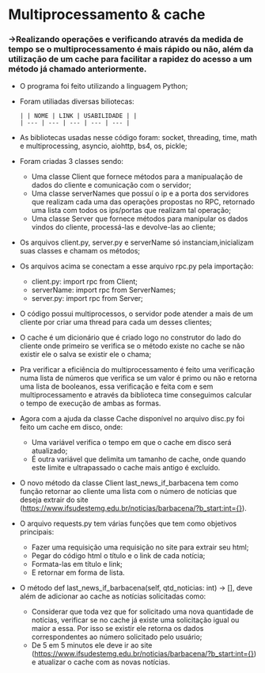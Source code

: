 # Multiprocessamento & cache
### ->Realizando operações e verificando através da medida de tempo se o multiprocessamento é mais rápido ou não, além da utilização de um cache para facilitar a rapidez do acesso a um método já chamado anteriormente.

- O programa foi feito utilizando a linguagem Python;
- Foram utiliadas diversas biliotecas:
  
      | | NOME | LINK | USABILIDADE | |
      | --- | --- | --- | --- | --- |
  
- As bibliotecas usadas nesse código foram: socket, threading, time, math e multiprocessing, asyncio, aiohttp, bs4, os, pickle;
- Foram criadas 3 classes sendo:
   - Uma classe Client que fornece métodos para a manipualação de dados do cliente e comunicação com o servidor;
   - Uma classe serverNames que possuí o ip e a porta dos servidores que realizam cada uma das operações propostas no RPC, retornado uma lista com todos os ips/portas que realizam tal operação;
   - Uma classe Server que fornece métodos para manipular os dados vindos do cliente, processá-las e devolve-las ao cliente;
- Os arquivos client.py, server.py e serverName só instanciam,inicializam suas classes e chamam os métodos;
- Os arquivos acima se conectam a esse arquivo rpc.py pela importação:
    - client.py: import rpc from Client;
    - serverName: import rpc from ServerNames;
    - server.py: import rpc from Server;
- O código possui multiprocessos, o servidor pode atender a mais de um cliente por criar uma thread para cada um desses clientes;
- O cache é um dicionário que é criado logo no construtor do lado do cliente onde primeiro se verifica se o método existe no cache se não existir ele o salva se existir ele o chama;
- Pra verificar a eficiência do multiprocessamento é feito uma verificação numa lista de números que verifica se um valor é primo ou não e retorna uma lista de booleanos, essa verificação e feita com e sem multiprocessamento e através da biblioteca time conseguimos calcular o tempo de execução de ambas as formas.
- Agora com a ajuda da classe Cache disponível no arquivo disc.py foi feito um cache em disco, onde:
  - Uma variável verifica o tempo em que o cache em disco será atualizado;
  - É outra variável que delimita um tamanho de cache, onde quando este limite e ultrapassado o cache mais antigo é excluído.
- O novo método da classe Client last_news_if_barbacena tem como função retornar ao cliente uma lista com o número de notícias que deseja extrair do site (https://www.ifsudestemg.edu.br/noticias/barbacena/?b_start:int={}).
- O arquivo requests.py tem várias funções que tem como objetivos principais:
   - Fazer uma requisição uma requisição no site para extrair seu html;
   - Pegar do código html o título e o link de cada notícia;
   - Formata-las em título e link;
   - E retornar em forma de lista.
- O método def last_news_if_barbacena(self, qtd_noticias: int) -> [], deve além de adicionar ao cache as notícias solicitadas como:
     - Considerar que toda vez que for solicitado uma nova quantidade de notícias, verificar se no cache já existe uma solicitação igual ou maior a essa. Por isso se existir ele retorna os dados correspondentes ao número solicitado pelo usuário;
     - De 5 em 5 minutos ele deve ir ao site (https://www.ifsudestemg.edu.br/noticias/barbacena/?b_start:int={}) e atualizar o cache com as novas notícias.
